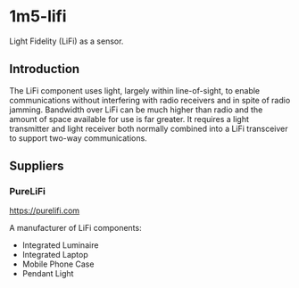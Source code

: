 # 1m5-lifi
Light Fidelity (LiFi) as a sensor.

## Introduction
The LiFi component uses light, largely within line-of-sight, to enable communications without interfering with radio receivers and in spite of radio jamming.
Bandwidth over LiFi can be much higher than radio and the amount of space available for use is far greater.
It requires a light transmitter and light receiver both normally combined into a LiFi transceiver to support two-way communications.

## Suppliers

### PureLiFi
https://purelifi.com

A manufacturer of LiFi components:

- Integrated Luminaire
- Integrated Laptop
- Mobile Phone Case
- Pendant Light
